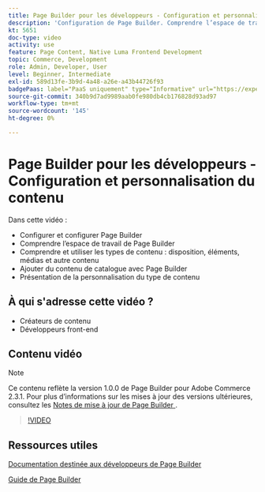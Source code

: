 ```yaml
---
title: Page Builder pour les développeurs - Configuration et personnalisation du contenu
description: 'Configuration de Page Builder​. Comprendre l’espace de travail de Page Builder​. Comprendre et utiliser les types de contenu : disposition, éléments, médias et autre contenu​. Ajoutez du contenu Catalogue avec Page Builder.'
kt: 5651
doc-type: video
activity: use
feature: Page Content, Native Luma Frontend Development
topic: Commerce, Development
role: Admin, Developer, User
level: Beginner, Intermediate
exl-id: 589d13fe-3b9d-4a48-a26e-a43b44726f93
badgePaas: label="PaaS uniquement" type="Informative" url="https://experienceleague.adobe.com/en/docs/commerce/user-guides/product-solutions" tooltip="S’applique uniquement aux projets Adobe Commerce on Cloud (infrastructure PaaS gérée par Adobe) et aux projets On-premise."
source-git-commit: 340b9d7ad9989aab0fe980db4cb176828d93ad97
workflow-type: tm+mt
source-wordcount: '145'
ht-degree: 0%

---
```


# Page Builder pour les développeurs - Configuration et personnalisation du contenu

Dans cette vidéo :

- Configurer et configurer Page Builder&#x200B;
- Comprendre l’espace de travail de Page Builder&#x200B;
- Comprendre et utiliser les types de contenu : disposition, éléments, médias et autre contenu&#x200B;
- Ajouter du contenu de catalogue avec Page Builder
- Présentation de la personnalisation du type de contenu

## À qui s&#39;adresse cette vidéo ?

- Créateurs de contenu
- Développeurs front-end

## Contenu vidéo

>[!NOTE]
>
>Ce contenu reflète la version 1.0.0 de Page Builder pour Adobe Commerce 2.3.1. Pour plus d’informations sur les mises à jour des versions ultérieures, consultez les [ Notes de mise à jour de Page Builder ](https://experienceleague.adobe.com/docs/commerce-admin/page-builder/release-notes.html).

>[!VIDEO](https://video.tv.adobe.com/v/35710?quality=12&learn=on)

## Ressources utiles

[Documentation destinée aux développeurs de Page Builder](https://developer.adobe.com/commerce/frontend-core/page-builder/)

[ Guide de Page Builder ](https://experienceleague.adobe.com/docs/commerce-admin/page-builder/introduction.html)
